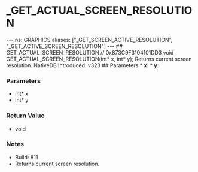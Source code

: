 # _GET_ACTUAL_SCREEN_RESOLUTION

--- ns: GRAPHICS aliases: ["_GET_SCREEN_ACTIVE_RESOLUTION", "_GET_ACTIVE_SCREEN_RESOLUTION"] --- ## GET_ACTUAL_SCREEN_RESOLUTION  // 0x873C9F3104101DD3 void GET_ACTUAL_SCREEN_RESOLUTION(int* x, int* y);  Returns current screen resolution.  NativeDB Introduced: v323  ## Parameters * **x**: * **y**:

### Parameters
* int* x
* int* y

### Return Value
* void

### Notes
* Build: 811
* Returns current screen resolution.

